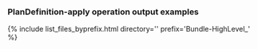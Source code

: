 ### PlanDefinition-apply operation output examples

{% include list_files_byprefix.html directory='' prefix='Bundle-HighLevel_' %}